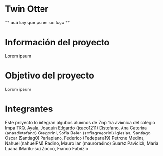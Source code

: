 # Twin Otter

** acá hay que poner un logo **

# Información del proyecto

Lorem ipsum

# Objetivo del proyecto

Lorem ipsum

# Integrantes

Este proyecto lo integran algubos alumnos de 7mp 1ra avionica del colegio Impa TRQ.
Ayala, Joaquin Edgardo         (joaco1211)
Distefano, Ana Caterina        (anaadistefano)
Gregorini, Sofia Belen         (sofiagregorini)
Iglesias, Santiago Oscar       (Santiag0)
Parlapiano, Federico           (Fedeparla19)
Petrone Medina, Nahuel         (nahuelPM)
Radino, Mauro Ian              (mauroradino)
Suarez Pavicich, Maria Luana   (Marilu-su)
Zocco, Franco Fabrizio         
